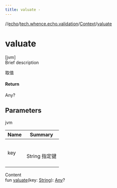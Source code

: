 ```yaml
---
title: valuate -
---
```

//[echo](../../index.md)/[tech.whence.echo.validation](../index.md)/[Context](index.md)/[valuate](valuate.md)



# valuate  
[jvm]  
Brief description  


取值



#### Return  


Any?



## Parameters  
  
jvm  
  
|  Name|  Summary| 
|---|---|
| key| <br><br>String 指定键<br><br>
  
  
Content  
fun [valuate](valuate.md)(key: [String](https://kotlinlang.org/api/latest/jvm/stdlib/kotlin/-string/index.html)): [Any](https://kotlinlang.org/api/latest/jvm/stdlib/kotlin/-any/index.html)?  



